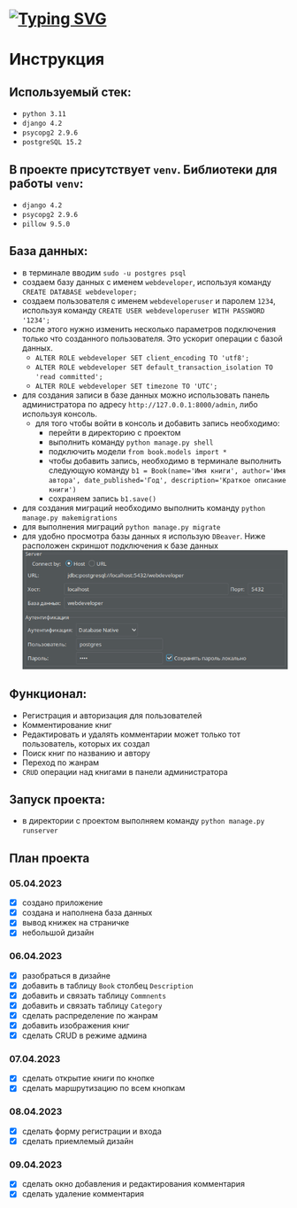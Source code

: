# [![Typing SVG](https://readme-typing-svg.herokuapp.com?color=%2336BCF7&lines=Pythoneloper)](https://git.io/typing-svg)

# Инструкция
## Используемый стек:
- `python 3.11`
- `django 4.2`
- `psycopg2 2.9.6`
- `postgreSQL 15.2`

## В проекте присутствует `venv`. Библиотеки для работы `venv`:
- `django 4.2`
- `psycopg2 2.9.6`
- `pillow 9.5.0`

## База данных:
- в терминале вводим `sudo -u postgres psql`
- создаем базу данных с именем `webdeveloper`, используя команду `CREATE DATABASE webdeveloper;`
- создаем пользователя с именем `webdeveloperuser` и паролем `1234`, используя команду `CREATE USER webdeveloperuser WITH PASSWORD '1234';`
- после этого нужно изменить несколько параметров подключения только что созданного пользователя. Это ускорит операции с базой данных.
  - `ALTER ROLE webdeveloper SET client_encoding TO 'utf8';`
  - `ALTER ROLE webdeveloper SET default_transaction_isolation TO 'read committed';`
  - `ALTER ROLE webdeveloper SET timezone TO 'UTC';`
- для создания записи в базе данных можно использовать панель администратора по адресу `http://127.0.0.1:8000/admin`, либо используя консоль.
  - для того чтобы войти в консоль и добавить запись необходимо:
    - перейти в директорию с проектом
    - выполнить команду `python manage.py shell`
    - подключить модели `from book.models import *`
    - чтобы добавить запись, необходимо в терминале выполнить следующую команду `b1 = Book(name='Имя книги', author='Имя автора', date_published='Год', description='Краткое описание книги')`
    - сохраняем запись `b1.save()`
- для создания миграций необходимо выполнить команду `python manage.py makemigrations`
- для выполнения миграций `python manage.py migrate`
- для удобно просмотра базы данных я использую `DBeaver`. Ниже расположен скриншот подключения к базе данных
![img.png](img.png)

## Функционал:
- Регистрация и авторизация для пользователей
- Комментирование книг
- Редактировать и удалять комментарии может только тот пользователь, которых их создал
- Поиск книг по названию и автору
- Переход по жанрам
- `CRUD` операции над книгами в панели администратора

## Запуск проекта:
- в директории с проектом выполняем команду `python manage.py runserver`

## План проекта
### 05.04.2023
- [x] создано приложение 
- [x] создана и наполнена база данных
- [x] вывод книжек на страничке
- [x] небольшой дизайн
### 06.04.2023
- [x] разобраться в дизайне
- [x] добавить в таблицу `Book` столбец `Description`
- [x] добавить и связать таблицу `Commnents`
- [x] добавить и связать таблицу `Category`
- [x] сделать распределение по жанрам
- [x] добавить изображения книг
- [x] сделать CRUD в режиме админа
### 07.04.2023
- [x] сделать открытие книги по кнопке
- [x] сделать маршрутизацию по всем кнопкам
### 08.04.2023
- [x] сделать форму регистрации и входа
- [x] сделать приемлемый дизайн
### 09.04.2023
- [x] сделать окно добавления и редактирования комментария
- [x] сделать удаление комментария